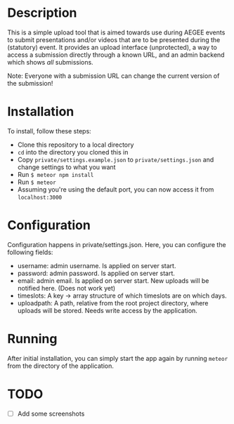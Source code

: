Description
===========
This is a simple upload tool that is aimed towards use during AEGEE events to submit presentations and/or videos that are to be presented during the (statutory) event. It provides an upload interface (unprotected), a way to access a submission directly through a known URL, and an admin backend which shows *all* submissions.

Note: Everyone with a submission URL can change the current version of the submission!

Installation
============
To install, follow these steps:
 - Clone this repository to a local directory
 - `cd` into the directory you cloned this in
 - Copy `private/settings.example.json` to `private/settings.json` and change settings to what you want
 - Run `$ meteor npm install`
 - Run `$ meteor`
 - Assuming you're using the default port, you can now access it from `localhost:3000`

Configuration
=============
Configuration happens in private/settings.json. Here, you can configure the following fields:
- username: admin username. Is applied on server start.
- password: admin password. Is applied on server start.
- email: admin email. Is applied on server start. New uploads will be notified here. (Does not work yet)
- timeslots: A key -> array structure of which timeslots are on which days.
- uploadpath: A path, relative from the root project directory, where uploads will be stored. Needs write access by the application.

Running
=======
After initial installation, you can simply start the app again by running `meteor` from the directory of the application.

TODO
=====

- [ ] Add some screenshots
